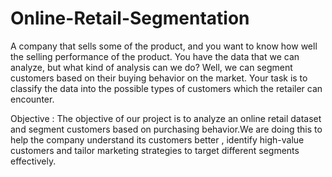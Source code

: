 # Online-Retail-Segmentation

A company that sells some of the product, and you want to know how well the selling
performance of the product. You have the data that we can analyze, but what kind of
analysis can we do? Well, we can segment customers based on their buying behavior
on the market. Your task is to classify the data into the possible types of customers
which the retailer can encounter.

Objective : The objective of our project is to analyze an online retail dataset and
segment customers based on purchasing behavior.We are doing this to help the
company understand its customers better , identify high-value customers and tailor
marketing strategies to target different segments effectively.
